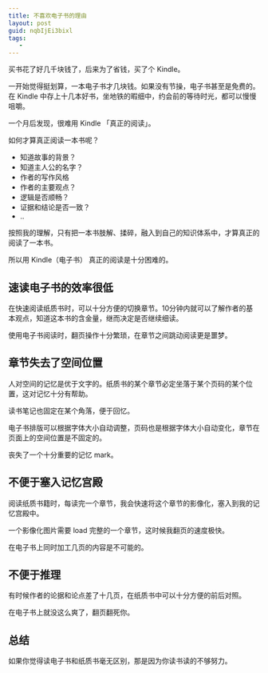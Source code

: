 ```yaml
---
title: 不喜欢电子书的理由
layout: post
guid: nqbIjEi3bixl
tags:
   - 
---
```


买书花了好几千块钱了，后来为了省钱，买了个 Kindle。

一开始觉得挺划算，一本电子书才几块钱。如果没有节操，电子书甚至是免费的。在 Kindle 中存上十几本好书，坐地铁的暇细中，约会前的等待时光，都可以慢慢咀嚼。

一个月后发现，很难用 Kindle 「真正的阅读」。

如何才算真正阅读一本书呢？

* 知道故事的背景？
* 知道主人公的名字？
* 作者的写作风格
* 作者的主要观点？
* 逻辑是否顺畅？
* 证据和结论是否一致？
* ..

按照我的理解，只有把一本书肢解、揉碎，融入到自己的知识体系中，才算真正的阅读了一本书。

所以用 Kindle（电子书） 真正的阅读是十分困难的。

## 速读电子书的效率很低

在快速阅读纸质书时，可以十分方便的切换章节。10分钟内就可以了解作者的基本观点，知道这本书的含金量，继而决定是否继续细读。

使用电子书阅读时，翻页操作十分繁琐，在章节之间跳动阅读更是噩梦。

## 章节失去了空间位置

人对空间的记忆是优于文字的。纸质书的某个章节必定坐落于某个页码的某个位置，这对记忆十分有帮助。

读书笔记也固定在某个角落，便于回忆。

电子书排版可以根据字体大小自动调整，页码也是根据字体大小自动变化，章节在页面上的空间位置是不固定的。

丧失了一个十分重要的记忆 mark。

## 不便于塞入记忆宫殿

阅读纸质书籍时，每读完一个章节，我会快速将这个章节的影像化，塞入到我的记忆宫殿中。

一个影像化图片需要 load 完整的一个章节，这时候我翻页的速度极快。

在电子书上同时加工几页的内容是不可能的。

## 不便于推理

有时候作者的论据和论点差了十几页，在纸质书中可以十分方便的前后对照。

在电子书上就没这么爽了，翻页翻死你。

## 总结

如果你觉得读电子书和纸质书毫无区别，那是因为你读书读的不够努力。
